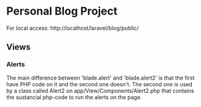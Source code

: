 # Personal Blog Project

For local access: http://localhost/laravel/blog/public/

## Views

### Alerts

The main difference between 'blade.alert' and 'blade.alert2' is that the first have PHP code on it and the second one doesn't. 
The second one is used by a class called Alert2 on app/View/Components/Alert2.php that contains the sustancial php-code to run the alerts on the page.